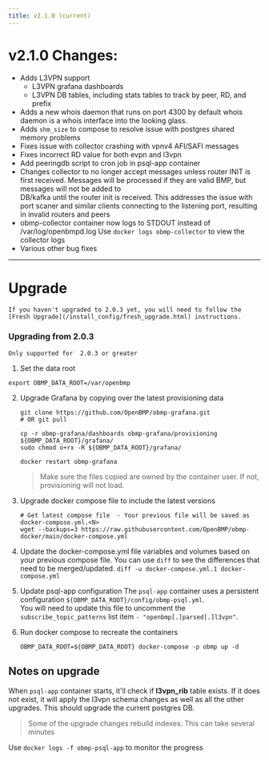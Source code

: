 ```yaml
---
title: v2.1.0 (current)
---
```


# v2.1.0 Changes:

* Adds L3VPN support
  * L3VPN grafana dashboards
  * L3VPN DB tables, including stats tables to track by peer, RD, and prefix
* Adds a new whois daemon that runs on port 4300 by default
  whois daemon is a whois interface into the looking glass.
* Adds ```shm_size``` to compose to resolve issue with postgres shared memory problems
* Fixes issue with collector crashing with vpnv4 AFI/SAFI messages
* Fixes incorrect RD value for both evpn and l3vpn
* Add peeringdb script to cron job in psql-app container
* Changes collector to no longer accept messages unless router INIT is first received. 
  Messages will be processed if they are valid BMP, but messages will not be added to  
  DB/kafka until the router init is received.  This addresses the issue with port scaner 
  and similar clients connecting to the listening port, resulting in invalid routers and peers
* obmp-collector container now logs to STDOUT instead of /var/log/openbmpd.log
  Use ```docker logs obmp-collector``` to view the collector logs
* Various other bug fixes

---

# Upgrade

```danger
If you haven't upgraded to 2.0.3 yet, you will need to follow the 
[Fresh Upgrade](/install_config/fresh_upgrade.html) instructions.  
```

### Upgrading from 2.0.3
```warning
Only supported for  2.0.3 or greater
```

1. Set the data root
  ```
  export OBMP_DATA_ROOT=/var/openbmp
  ```

2. Upgrade Grafana by copying over the latest provisioning data

    ```
    git clone https://github.com/OpenBMP/obmp-grafana.git
    # OR git pull

    cp -r obmp-grafana/dashboards obmp-grafana/provisioning ${OBMP_DATA_ROOT}/grafana/
    sudo chmod o+rx -R ${OBMP_DATA_ROOT}/grafana/
   
    docker restart obmp-grafana
    ```

    > Make sure the files copied are owned by the container user. If not, provisioning will not load.

3. Upgrade docker compose file to include the latest versions

    ```
    # Get latest compose file  - Your previous file will be saved as docker-compose.yml.<N>
    wget --backups=3 https://raw.githubusercontent.com/OpenBMP/obmp-docker/main/docker-compose.yml  
    ```

4. Update the docker-compose.yml file variables and volumes based on your previous compose file.
    You can use ```diff``` to see the differences that need to be merged/updated.
    ```diff -u docker-compose.yml.1 docker-compose.yml```

5. Update psql-app configuration
    The ```psql-app``` container uses a persistent configuration ```${OBMP_DATA_ROOT}/config/obmp-psql.yml```.  
    You will need to update this file to uncomment the ```subscribe_topic_patterns``` list item ```- "openbmp[.]parsed[.]l3vpn"```.

6. Run docker compose to recreate the containers

    ```
    OBMP_DATA_ROOT=${OBMP_DATA_ROOT} docker-compose -p obmp up -d
    ```

## Notes on upgrade
When ```psql-app``` container starts, it'll check if **l3vpn_rib** table exists.  If it does not exist, it will apply
the l3vpn schema changes as well as all the other upgrades. This should upgrade the current postgres DB.

> Some of the upgrade changes rebuild indexes. This can take several minutes

Use ```docker logs -f obmp-psql-app``` to monitor the progress




